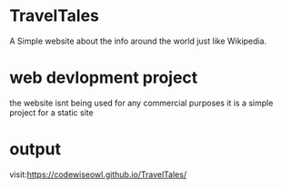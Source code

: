 # TravelTales 
A Simple website about the info around the world just like Wikipedia.

# web devlopment project
the website isnt being used for any commercial purposes
it is a simple project for a static site

# output
visit:https://codewiseowl.github.io/TravelTales/
